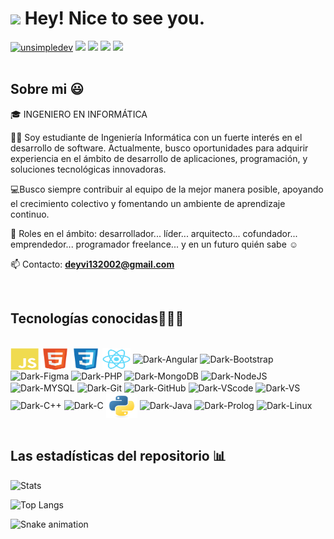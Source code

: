 <h1><img src="https://emojis.slackmojis.com/emojis/images/1531849430/4246/blob-sunglasses.gif?1531849430" width="30"/> Hey! Nice to see you.</h1>

<div> 
 <a href="https://fb.com/unsimpledev" target="blank"><img src="https://img.shields.io/badge/Facebook-1877F2?style=for-the-badge&logo=facebook&logoColor=white" alt="unsimpledev"  /></a>
  <a href="https://www.instagram.com/deyvi_v_/" target="_blank"><img src="https://img.shields.io/badge/-Instagram-%23E4405F?style=for-the-badge&logo=instagram&logoColor=white" target="_blank"></a> 
  <a href="https://www.youtube.com/channel/UC9b7tarQuSeAN2ozPAeuY6w" target="_blank"><img src="https://img.shields.io/badge/YouTube-FF0000?style=for-the-badge&logo=youtube&logoColor=white" target="_blank"></a>      <a href = "mailto:deyvi132002@gmail.com"><img src="https://img.shields.io/badge/-Gmail-%23333?style=for-the-badge&logo=gmail&logoColor=white" target="_blank"></a>        <a href="https://www.linkedin.com/in/deyvi-villegas/" target="_blank"><img src="https://img.shields.io/badge/-LinkedIn-%230077B5?style=for-the-badge&logo=linkedin&logoColor=white" target="_blank"></a> 
</div>

<br>
<h2>Sobre mi 😃</h2>
<!--Intro start-->

<p align="left">
🎓 INGENIERO EN INFORMÁTICA

👨‍🎓 Soy estudiante de Ingeniería Informática con un fuerte interés en el desarrollo de software. Actualmente, busco oportunidades para adquirir experiencia en el ámbito de desarrollo de aplicaciones, programación, y soluciones tecnológicas innovadoras.

💻Busco siempre contribuir al equipo de la mejor manera posible, apoyando el    crecimiento colectivo y fomentando un ambiente de aprendizaje continuo.

📝 Roles en el ámbito: desarrollador... líder... arquitecto... cofundador... emprendedor... programador freelance... y en un futuro quién sabe ☺️

📫 Contacto: **deyvi132002@gmail.com**
<!--Intro end-->
  </p>
<br>

<h2 >Tecnologías conocidas👨🏻‍💻</h2>

<div style="display: inline_block"><br>
  <img align="center" alt="Dark-Js" height="35" width="45" src="https://raw.githubusercontent.com/devicons/devicon/master/icons/javascript/javascript-plain.svg">
  <img align="center" alt="Dark-HTML" height="35" width="45" src="https://raw.githubusercontent.com/devicons/devicon/master/icons/html5/html5-original.svg">
  <img align="center" alt="Dark-CSS" height="35" width="45" src="https://raw.githubusercontent.com/devicons/devicon/master/icons/css3/css3-original.svg">
  <img align="center" alt="Dark-React" height="35" width="45" src="https://raw.githubusercontent.com/devicons/devicon/master/icons/react/react-original.svg">
  <img align="center" alt="Dark-Angular" height="45" width="55" src="https://cdn.jsdelivr.net/gh/devicons/devicon@latest/icons/angular/angular-original.svg"> 
  <img align="center" alt="Dark-Bootstrap" height="40" width="50" src="https://cdn.jsdelivr.net/gh/devicons/devicon@latest/icons/bootstrap/bootstrap-original.svg"> 
  <img align="center" alt="Dark-Figma" height="35" width="45" src="https://cdn.jsdelivr.net/gh/devicons/devicon@latest/icons/figma/figma-original.svg">    
  <img align="center" alt="Dark-PHP" height="40" width="50" src="https://cdn.jsdelivr.net/gh/devicons/devicon@latest/icons/php/php-original.svg">  
  <img align="center" alt="Dark-MongoDB" height="35" width="40" src="https://cdn.jsdelivr.net/gh/devicons/devicon@latest/icons/mongodb/mongodb-original.svg">    
  <img align="center" alt="Dark-NodeJS" height="40" width="50" src="https://cdn.jsdelivr.net/gh/devicons/devicon@latest/icons/nodejs/nodejs-original-wordmark.svg"> 
  <img align="center" alt="Dark-MYSQL" height="40" width="50" src="https://cdn.jsdelivr.net/gh/devicons/devicon@latest/icons/mysql/mysql-original-wordmark.svg"> 
  <img align="center" alt="Dark-Git" height="35" width="45" src="https://cdn.jsdelivr.net/gh/devicons/devicon@latest/icons/git/git-original.svg">
  <img align="center" alt="Dark-GitHub" height="35" width="45" src="https://cdn.jsdelivr.net/gh/devicons/devicon@latest/icons/github/github-original.svg">
  <img align="center" alt="Dark-VScode" height="30" width="40" src="https://cdn.jsdelivr.net/gh/devicons/devicon@latest/icons/vscode/vscode-original.svg">
  <img align="center" alt="Dark-VS" height="30" width="40" src="https://cdn.jsdelivr.net/gh/devicons/devicon@latest/icons/visualstudio/visualstudio-original.svg">
  <img align="center" alt="Dark-C++" height="40" width="50" src="https://cdn.jsdelivr.net/gh/devicons/devicon@latest/icons/cplusplus/cplusplus-original.svg">
  <img align="center" alt="Dark-C" height="40" width="50" src="https://cdn.jsdelivr.net/gh/devicons/devicon@latest/icons/c/c-original.svg">
  <img align="center" alt="Dark-Python" height="40" width="50" src="https://raw.githubusercontent.com/devicons/devicon/master/icons/python/python-original.svg">
  <img align="center" alt="Dark-Java" height="40" width="50" src="https://cdn.jsdelivr.net/gh/devicons/devicon@latest/icons/java/java-original.svg">
  <img align="center" alt="Dark-Prolog" height="40" width="50" src="https://cdn.jsdelivr.net/gh/devicons/devicon@latest/icons/prolog/prolog-original.svg">
  <img align="center" alt="Dark-Linux" height="40" width="50" src="https://cdn.jsdelivr.net/gh/devicons/devicon@latest/icons/linux/linux-original.svg">
</div>

<br>
  <h2 >Las estadísticas del repositorio 📊</h2>

  ![Stats](https://github-readme-stats.vercel.app/api?username=DarkCode21&include_all_commits=true&count_private=true&show_icons=true&line_height=20&theme=radical)

![Top Langs](https://github-readme-stats.vercel.app/api/top-langs/?username=DarkCode21&langs_count=8&theme=radical)

![Snake animation](https://github.com/YOUR_USERNAME/YOUR_USERNAME/blob/output/github-contribution-grid-snake.svg)
 
